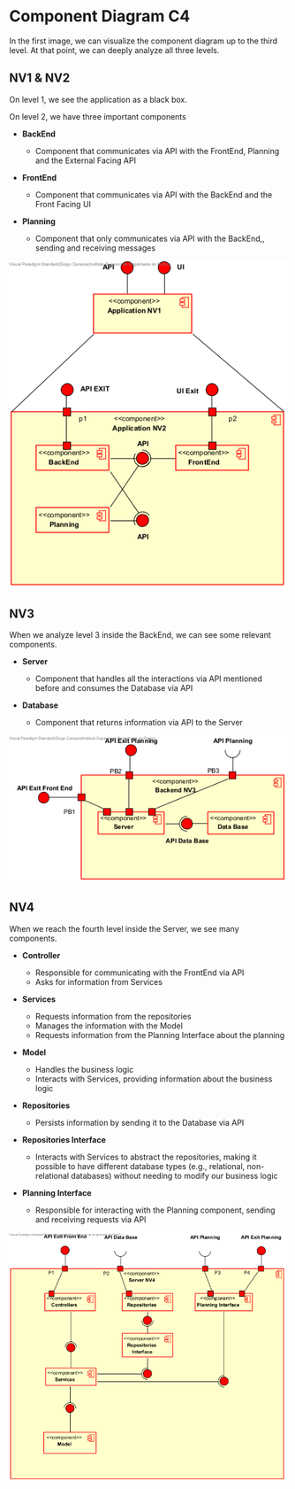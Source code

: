 # Component Diagram C4

In the first image, we can visualize the component diagram up to the third level. At that point, we can deeply analyze all three levels.

## **NV1 & NV2**
On level 1, we see the application as a black box.

On level 2, we have three important components

- **BackEnd**

    - Component that communicates via API with the FrontEnd, Planning and the External Facing API

- **FrontEnd**

    - Component that communicates via API with the BackEnd and the Front Facing UI

- **Planning**

    - Component that only communicates via API with the BackEnd,, sending and receiving messages

![CD_1_2_3](NV1_2/png/ComponentDiagram1_2.png "Component Diagram")

## **NV3**
When we analyze level 3 inside the BackEnd, we can see some relevant components.

- **Server**

    - Component that handles all the interactions via API mentioned before and consumes the Database via API

- **Database**

    - Component that returns information via API to the Server



![CD_1_2_3](NV3/png/ComponentDiagram_LV3.png "Component Diagram")

## **NV4**

When we reach the fourth level inside the Server, we see many components.

- **Controller**

    - Responsible for communicating with the FrontEnd via API
    - Asks for information from Services

- **Services**

    - Requests information from the repositories
    - Manages the information with the Model
    - Requests information from the Planning Interface about the planning

- **Model**

    - Handles the business logic
    - Interacts with Services, providing information about the business logic

- **Repositories**

    - Persists information by sending it to the Database via API

- **Repositories Interface**

    - Interacts with Services to abstract the repositories, making it possible to have different database types (e.g., relational, non-relational databases) without needing to modify our business logic

- **Planning Interface**

    - Responsible for interacting with the Planning component, sending and receiving requests via API


![CD_4](NV4/png/ComponentDiagram_L4.png "Component Diagram 4")